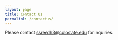 ```yaml
---
layout: page
title: Contact Us
permalink: /contactus/
---
```


Please contact <a href="mailto:ssreedh3@colostate.edu">ssreedh3@colostate.edu</a> for inquiries.
